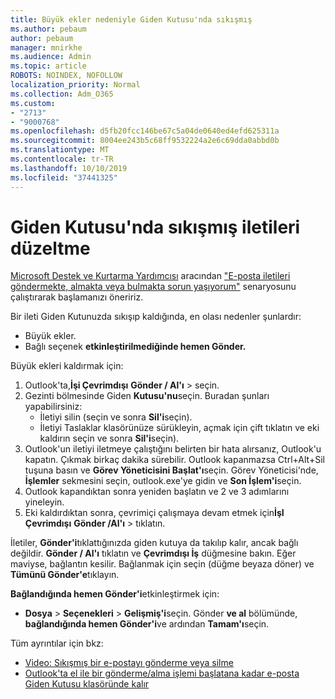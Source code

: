 ```yaml
---
title: Büyük ekler nedeniyle Giden Kutusu'nda sıkışmış
ms.author: pebaum
author: pebaum
manager: mnirkhe
ms.audience: Admin
ms.topic: article
ROBOTS: NOINDEX, NOFOLLOW
localization_priority: Normal
ms.collection: Adm_O365
ms.custom:
- "2713"
- "9000768"
ms.openlocfilehash: d5fb20fcc146be67c5a04de0640ed4efd625311a
ms.sourcegitcommit: 8004ee243b5c68ff9532224a2e6c69dda0abbd0b
ms.translationtype: MT
ms.contentlocale: tr-TR
ms.lasthandoff: 10/10/2019
ms.locfileid: "37441325"
---
```

# <a name="fix-messages-that-are-stuck-in-the-outbox"></a>Giden Kutusu'nda sıkışmış iletileri düzeltme

[Microsoft Destek ve Kurtarma Yardımcısı](https://diagnostics.office.com/#/) aracından ["E-posta iletileri göndermekte, almakta veya bulmakta sorun yaşıyorum"](https://aka.ms/SaRA-OutlookSendReceive) senaryosunu çalıştırarak başlamanızı öneririz.

Bir ileti Giden Kutunuzda sıkışıp kaldığında, en olası nedenler şunlardır:
- Büyük ekler.
- Bağlı seçenek **etkinleştirilmediğinde hemen Gönder.**

Büyük ekleri kaldırmak için: 

1. Outlook'ta,**İşi Çevrimdışı** **Gönder / Al'ı** > seçin. 
2. Gezinti bölmesinde Giden **Kutusu'nu**seçin. Buradan şunları yapabilirsiniz: 
    - İletiyi silin (seçin ve sonra **Sil'i**seçin).
    - İletiyi Taslaklar klasörünüze sürükleyin, açmak için çift tıklatın ve eki kaldırın seçin ve sonra **Sil'i**seçin).
3. Outlook'un iletiyi iletmeye çalıştığını belirten bir hata alırsanız, Outlook'u kapatın. Çıkmak birkaç dakika sürebilir. Outlook kapanmazsa Ctrl+Alt+Sil tuşuna basın ve **Görev Yöneticisini Başlat'ı**seçin. Görev Yöneticisi'nde, **İşlemler** sekmesini seçin, outlook.exe'ye gidin ve **Son İşlem'i**seçin.
4. Outlook kapandıktan sonra yeniden başlatın ve 2 ve 3 adımlarını yineleyin. 
5. Eki kaldırdıktan sonra, çevrimiçi çalışmaya devam etmek için**İşI Çevrimdışı** **Gönder /Al'ı** > tıklatın. 

İletiler, **Gönder'i**tıklattığınızda giden kutuya da takılıp kalır, ancak bağlı değildir. **Gönder / Al'ı** tıklatın ve **Çevrimdışı İş** düğmesine bakın. Eğer maviyse, bağlantın kesilir. Bağlanmak için seçin (düğme beyaza döner) ve **Tümünü Gönder'e**tıklayın.
 
**Bağlandığında hemen Gönder'i**etkinleştirmek için:
 
- **Dosya** > **Seçenekleri** >  **Gelişmiş'i**seçin.
Gönder **ve al** bölümünde, **bağlandığında hemen Gönder'i**ve ardından **Tamam'ı**seçin.
 
Tüm ayrıntılar için bkz:
- [Video: Sıkışmış bir e-postayı gönderme veya silme](https://support.office.com/article/Video-Send-or-delete-an-email-stuck-in-your-outbox-26d5d34a-4e5f-444a-a9e8-44db04a94dec) 
- [Outlook'ta el ile bir gönderme/alma işlemi başlatana kadar e-posta Giden Kutusu klasöründe kalır](https://support.microsoft.com/help/2797572/email-stays-in-the-outbox-folder-until-you-manually-initiate-a-send-re)
